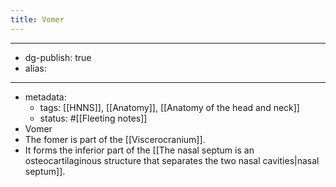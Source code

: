 ```yaml
---
title: Vomer
---
```


- --
- dg-publish: true
- alias:
- --
- metadata:
	- tags: [[HNNS]], [[Anatomy]], [[Anatomy of the head and neck]]
	- status: #[[Fleeting notes]]
- Vomer
- The fomer is part of the [[Viscerocranium]].
- It forms the inferior part of the [[The nasal septum is an osteocartilaginous structure that separates the two nasal cavities|nasal septum]].